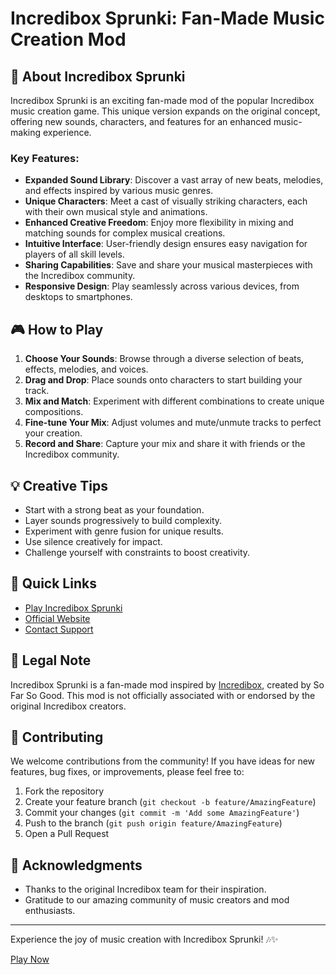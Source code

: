 # Incredibox Sprunki: Fan-Made Music Creation Mod

## 🎵 About Incredibox Sprunki

Incredibox Sprunki is an exciting fan-made mod of the popular Incredibox music creation game. This unique version expands on the original concept, offering new sounds, characters, and features for an enhanced music-making experience.

### Key Features:

- **Expanded Sound Library**: Discover a vast array of new beats, melodies, and effects inspired by various music genres.
- **Unique Characters**: Meet a cast of visually striking characters, each with their own musical style and animations.
- **Enhanced Creative Freedom**: Enjoy more flexibility in mixing and matching sounds for complex musical creations.
- **Intuitive Interface**: User-friendly design ensures easy navigation for players of all skill levels.
- **Sharing Capabilities**: Save and share your musical masterpieces with the Incredibox community.
- **Responsive Design**: Play seamlessly across various devices, from desktops to smartphones.

## 🎮 How to Play

1. **Choose Your Sounds**: Browse through a diverse selection of beats, effects, melodies, and voices.
2. **Drag and Drop**: Place sounds onto characters to start building your track.
3. **Mix and Match**: Experiment with different combinations to create unique compositions.
4. **Fine-tune Your Mix**: Adjust volumes and mute/unmute tracks to perfect your creation.
5. **Record and Share**: Capture your mix and share it with friends or the Incredibox community.

## 💡 Creative Tips

- Start with a strong beat as your foundation.
- Layer sounds progressively to build complexity.
- Experiment with genre fusion for unique results.
- Use silence creatively for impact.
- Challenge yourself with constraints to boost creativity.

## 🔗 Quick Links

- [Play Incredibox Sprunki](https://game.incrediboxsprunkis.org/Sprunkicraft.html)
- [Official Website](https://incrediboxsprunkis.org)
- [Contact Support](mailto:support@incrediboxsprunkis.org)

## 📜 Legal Note

Incredibox Sprunki is a fan-made mod inspired by [Incredibox](https://www.incredibox.com/), created by So Far So Good. This mod is not officially associated with or endorsed by the original Incredibox creators.

## 🤝 Contributing

We welcome contributions from the community! If you have ideas for new features, bug fixes, or improvements, please feel free to:

1. Fork the repository
2. Create your feature branch (`git checkout -b feature/AmazingFeature`)
3. Commit your changes (`git commit -m 'Add some AmazingFeature'`)
4. Push to the branch (`git push origin feature/AmazingFeature`)
5. Open a Pull Request


## 🙏 Acknowledgments

- Thanks to the original Incredibox team for their inspiration.
- Gratitude to our amazing community of music creators and mod enthusiasts.

---

Experience the joy of music creation with Incredibox Sprunki! 🎶✨

[Play Now](https://game.incrediboxsprunkis.org/Sprunkicraft.html) 
